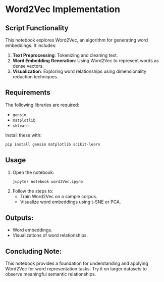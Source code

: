 
# Word2Vec Implementation

## Script Functionality
This notebook explores Word2Vec, an algorithm for generating word embeddings. It includes:
1. **Text Preprocessing**: Tokenizing and cleaning text.
2. **Word Embedding Generation**: Using Word2Vec to represent words as dense vectors.
3. **Visualization**: Exploring word relationships using dimensionality reduction techniques.

## Requirements
The following libraries are required:
- `gensim`
- `matplotlib`
- `sklearn`

Install these with:
```bash
pip install gensim matplotlib scikit-learn
```

## Usage
1. Open the notebook:
   ```bash
   jupyter notebook word2Vec.ipynb
   ```
2. Follow the steps to:
   - Train Word2Vec on a sample corpus.
   - Visualize word embeddings using t-SNE or PCA.

## Outputs:
- Word embeddings.
- Visualizations of word relationships.

## Concluding Note:
This notebook provides a foundation for understanding and applying Word2Vec for word representation tasks. Try it on larger datasets to observe meaningful semantic relationships.
